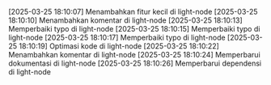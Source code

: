 [2025-03-25 18:10:07] Menambahkan fitur kecil di light-node
[2025-03-25 18:10:10] Menambahkan komentar di light-node
[2025-03-25 18:10:13] Memperbaiki typo di light-node
[2025-03-25 18:10:15] Memperbaiki typo di light-node
[2025-03-25 18:10:17] Memperbaiki typo di light-node
[2025-03-25 18:10:19] Optimasi kode di light-node
[2025-03-25 18:10:22] Menambahkan komentar di light-node
[2025-03-25 18:10:24] Memperbarui dokumentasi di light-node
[2025-03-25 18:10:26] Memperbarui dependensi di light-node
